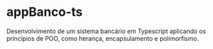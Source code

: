 # appBanco-ts
Desenvolvimento de um sistema bancário em Typescript aplicando os princípios de POO, como herança, encapsulamento e polimorfismo.

